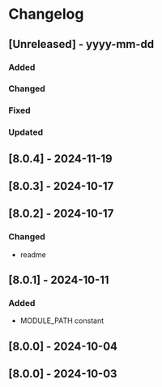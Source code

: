 # Changelog
## [Unreleased] - yyyy-mm-dd

### Added

### Changed

### Fixed

### Updated

## [8.0.4] - 2024-11-19


## [8.0.3] - 2024-10-17


## [8.0.2] - 2024-10-17


### Changed
- readme

## [8.0.1] - 2024-10-11


### Added
- MODULE_PATH constant

## [8.0.0] - 2024-10-04


## [8.0.0] - 2024-10-03
